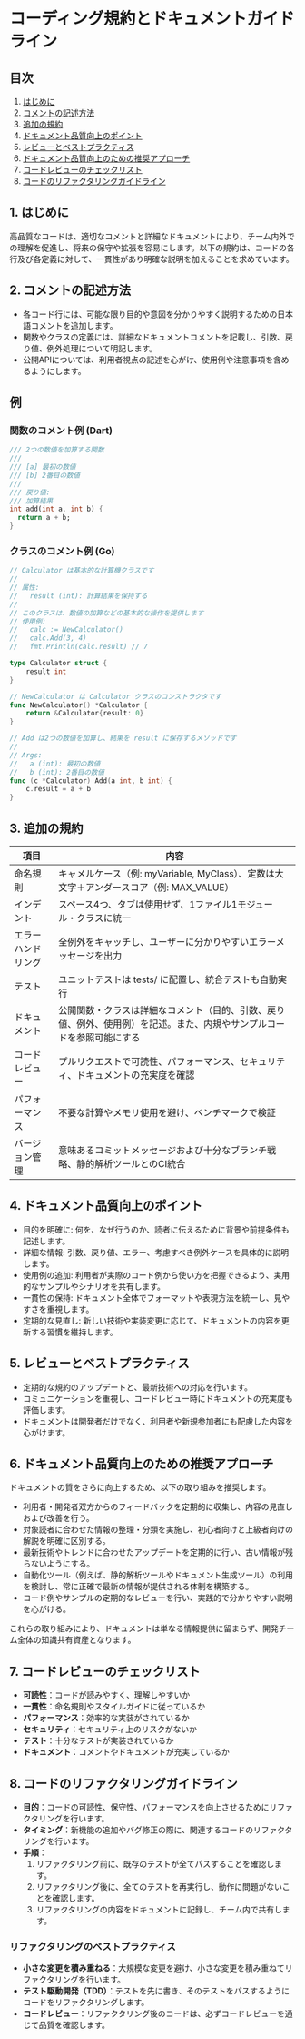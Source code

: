 # コーディング規約とドキュメントガイドライン

## 目次
1. [はじめに](#1-はじめに)
2. [コメントの記述方法](#2-コメントの記述方法)
3. [追加の規約](#3-追加の規約)
4. [ドキュメント品質向上のポイント](#4-ドキュメント品質向上のポイント)
5. [レビューとベストプラクティス](#5-レビューとベストプラクティス)
6. [ドキュメント品質向上のための推奨アプローチ](#6-ドキュメント品質向上のための推奨アプローチ)
7. [コードレビューのチェックリスト](#7-コードレビューのチェックリスト)
8. [コードのリファクタリングガイドライン](#8-コードのリファクタリングガイドライン)

## 1. はじめに

高品質なコードは、適切なコメントと詳細なドキュメントにより、チーム内外での理解を促進し、将来の保守や拡張を容易にします。以下の規約は、コードの各行及び各定義に対して、一貫性があり明確な説明を加えることを求めています。

## 2. コメントの記述方法

- 各コード行には、可能な限り目的や意図を分かりやすく説明するための日本語コメントを追加します。
- 関数やクラスの定義には、詳細なドキュメントコメントを記載し、引数、戻り値、例外処理について明記します。
- 公開APIについては、利用者視点の記述を心がけ、使用例や注意事項を含めるようにします。

## 例

### 関数のコメント例 (Dart)

```dart
/// 2つの数値を加算する関数
///
/// [a] 最初の数値
/// [b] 2番目の数値
/// 
/// 戻り値:
/// 加算結果
int add(int a, int b) {
  return a + b;
}
```

### クラスのコメント例 (Go)

```go
// Calculator は基本的な計算機クラスです
//
// 属性:
//   result (int): 計算結果を保持する
//
// このクラスは、数値の加算などの基本的な操作を提供します
// 使用例:
//   calc := NewCalculator()
//   calc.Add(3, 4)
//   fmt.Println(calc.result) // 7

type Calculator struct {
    result int
}

// NewCalculator は Calculator クラスのコンストラクタです
func NewCalculator() *Calculator {
    return &Calculator{result: 0}
}

// Add は2つの数値を加算し、結果を result に保存するメソッドです
//
// Args:
//   a (int): 最初の数値
//   b (int): 2番目の数値
func (c *Calculator) Add(a int, b int) {
    c.result = a + b
}
```

## 3. 追加の規約

| 項目             | 内容                                                                                                          |
|------------------|---------------------------------------------------------------------------------------------------------------|
| 命名規則         | キャメルケース（例: myVariable, MyClass）、定数は大文字＋アンダースコア（例: MAX_VALUE）                            |
| インデント       | スペース4つ、タブは使用せず、1ファイル1モジュール・クラスに統一                                                    |
| エラーハンドリング | 全例外をキャッチし、ユーザーに分かりやすいエラーメッセージを出力                                                 |
| テスト           | ユニットテストは tests/ に配置し、統合テストも自動実行                                                              |
| ドキュメント     | 公開関数・クラスは詳細なコメント（目的、引数、戻り値、例外、使用例）を記述。また、内規やサンプルコードを参照可能にする         |
| コードレビュー   | プルリクエストで可読性、パフォーマンス、セキュリティ、ドキュメントの充実度を確認                                         |
| パフォーマンス   | 不要な計算やメモリ使用を避け、ベンチマークで検証                                                                  |
| バージョン管理   | 意味あるコミットメッセージおよび十分なブランチ戦略、静的解析ツールとのCI統合                                          |

## 4. ドキュメント品質向上のポイント

- 目的を明確に: 何を、なぜ行うのか、読者に伝えるために背景や前提条件も記述します。
- 詳細な情報: 引数、戻り値、エラー、考慮すべき例外ケースを具体的に説明します。
- 使用例の追加: 利用者が実際のコード例から使い方を把握できるよう、実用的なサンプルやシナリオを共有します。
- 一貫性の保持: ドキュメント全体でフォーマットや表現方法を統一し、見やすさを重視します。
- 定期的な見直し: 新しい技術や実装変更に応じて、ドキュメントの内容を更新する習慣を維持します。

## 5. レビューとベストプラクティス

- 定期的な規約のアップデートと、最新技術への対応を行います。
- コミュニケーションを重視し、コードレビュー時にドキュメントの充実度も評価します。
- ドキュメントは開発者だけでなく、利用者や新規参加者にも配慮した内容を心がけます。

## 6. ドキュメント品質向上のための推奨アプローチ

ドキュメントの質をさらに向上するため、以下の取り組みを推奨します。

- 利用者・開発者双方からのフィードバックを定期的に収集し、内容の見直しおよび改善を行う。
- 対象読者に合わせた情報の整理・分類を実施し、初心者向けと上級者向けの解説を明確に区別する。
- 最新技術やトレンドに合わせたアップデートを定期的に行い、古い情報が残らないようにする。
- 自動化ツール（例えば、静的解析ツールやドキュメント生成ツール）の利用を検討し、常に正確で最新の情報が提供される体制を構築する。
- コード例やサンプルの定期的なレビューを行い、実践的で分かりやすい説明を心がける。

これらの取り組みにより、ドキュメントは単なる情報提供に留まらず、開発チーム全体の知識共有資産となります。

## 7. コードレビューのチェックリスト
- **可読性**：コードが読みやすく、理解しやすいか
- **一貫性**：命名規則やスタイルガイドに従っているか
- **パフォーマンス**：効率的な実装がされているか
- **セキュリティ**：セキュリティ上のリスクがないか
- **テスト**：十分なテストが実装されているか
- **ドキュメント**：コメントやドキュメントが充実しているか

## 8. コードのリファクタリングガイドライン
- **目的**：コードの可読性、保守性、パフォーマンスを向上させるためにリファクタリングを行います。
- **タイミング**：新機能の追加やバグ修正の際に、関連するコードのリファクタリングを行います。
- **手順**：
  1. リファクタリング前に、既存のテストが全てパスすることを確認します。
  2. リファクタリング後に、全てのテストを再実行し、動作に問題がないことを確認します。
  3. リファクタリングの内容をドキュメントに記録し、チーム内で共有します。

### リファクタリングのベストプラクティス
- **小さな変更を積み重ねる**：大規模な変更を避け、小さな変更を積み重ねてリファクタリングを行います。
- **テスト駆動開発（TDD）**：テストを先に書き、そのテストをパスするようにコードをリファクタリングします。
- **コードレビュー**：リファクタリング後のコードは、必ずコードレビューを通じて品質を確認します。

